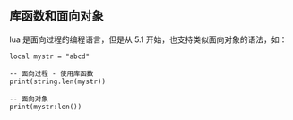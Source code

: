 
## 库函数和面向对象

lua 是面向过程的编程语言，但是从 5.1 开始，也支持类似面向对象的语法，如：

```
local mystr = "abcd"

-- 面向过程 - 使用库函数
print(string.len(mystr))

-- 面向对象
print(mystr:len())
```
